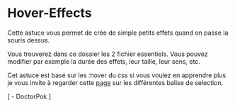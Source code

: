 # Hover-Effects

Cette astuce vous permet de crée de simple petits effets quand on passe la souris dessus.

Vous trouverez dans ce dossier les 2 fichier essentiels. Vous pouvez modifier par exemple la durée des effets, leur taille, leur sens, etc.

Cet astuce est basé sur les :hover du css si vous voulez en apprendre plus je vous invite à regarder cette [page](https://www.w3schools.com/cssref/sel_hover.asp) sur les différentes balise de selection.

[ - DoctorPok ]
